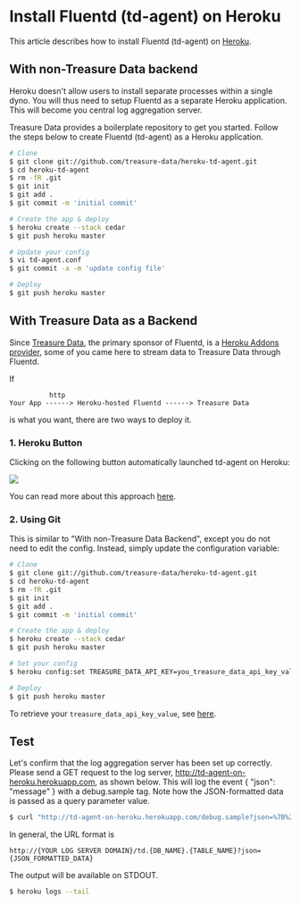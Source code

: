 # Install Fluentd (td-agent) on Heroku

This article describes how to install Fluentd (td-agent) on [Heroku](http://www.heroku.com/).

## With non-Treasure Data backend

Heroku doesn't allow users to install separate processes within a single dyno. You will thus need to setup Fluentd as a separate Heroku application. This will become you central log aggregation server.

Treasure Data provides a boilerplate repository to get you started. Follow the steps below to create Fluentd (td-agent) as a Heroku application.

```bash
# Clone
$ git clone git://github.com/treasure-data/heroku-td-agent.git
$ cd heroku-td-agent
$ rm -fR .git
$ git init
$ git add .
$ git commit -m 'initial commit'

# Create the app & deploy
$ heroku create --stack cedar
$ git push heroku master

# Update your config
$ vi td-agent.conf
$ git commit -a -m 'update config file'

# Deploy
$ git push heroku master
```


## With Treasure Data as a Backend

Since [Treasure Data](http://www.treasuredata.com), the primary sponsor of Fluentd, is a [Heroku Addons provider](https://addons.heroku.com/treasure-data), some of you came here to stream data to Treasure Data through Fluentd.

If


              http
    Your App ------> Heroku-hosted Fluentd ------> Treasure Data

is what you want, there are two ways to deploy it.

### 1. Heroku Button

Clicking on the following button automatically launched td-agent on Heroku:

<a href="https://heroku.com/deploy?template=https://github.com/treasure-data/heroku-td-agent"><img src="https://www.herokucdn.com/deploy/button.png"/></a>

You can read more about this approach [here](https://github.com/treasure-data/heroku-td-agent).

### 2. Using Git

This is similar to "With non-Treasure Data Backend", except you do not need to edit the config. Instead, simply update the configuration variable:

```bash
# Clone
$ git clone git://github.com/treasure-data/heroku-td-agent.git
$ cd heroku-td-agent
$ rm -fR .git
$ git init
$ git add .
$ git commit -m 'initial commit'

# Create the app & deploy
$ heroku create --stack cedar
$ git push heroku master

# Set your config
$ heroku config:set TREASURE_DATA_API_KEY=you_treasure_data_api_key_value

# Deploy
$ git push heroku master
```

To retrieve your `treasure_data_api_key_value`, see [here](http://docs.treasuredata.com/articles/get-apikey).

## Test

Let's confirm that the log aggregation server has been set up correctly. Please send a GET request to the log server, http://td-agent-on-heroku.herokuapp.com, as shown below. This will log the event { "json": "message" } with a debug.sample tag. Note how the JSON-formatted data is passed as a query parameter value.

```bash
$ curl "http://td-agent-on-heroku.herokuapp.com/debug.sample?json=%7B%22json%22%3A%22message%22%7D"
```

In general, the URL format is

```
http://{YOUR LOG SERVER DOMAIN}/td.{DB_NAME}.{TABLE_NAME}?json={JSON_FORMATTED_DATA}
```

The output will be available on STDOUT.

```bash
$ heroku logs --tail
```
